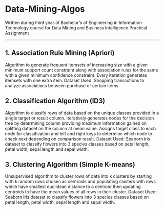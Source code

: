 # Data-Mining-Algos
Written during third year of Bachelor's of Engineering in Information Technology course for Data Mining and Business Intelligence Practical Assignment

---

## 1. Association Rule Mining (Apriori)
Algorithm to generate frequent itemsets of increasing size with a given minimum support count constraint along with association rules for the same with a given minimum confidence constraint. Every iteration generates itemsets with one extra item.
Dataset Used: Shopping transactions to analyze associations between purchase of certain items

## 2. Classification Algorithm (ID3)
Algorithm to classify rows of data based on the unique classes provided in a single target or result column. Iteratively generates nodes for the decision tree by determining column providing maximum information gained on splitting dataset on the column at mean value. Assigns target class to each node for classification and left and right keys to determine which node to check next depending on comparison result.
Dataset Used: Seaborn iris dataset to classify flowers into 3 species classes based on petal length, petal width, sepal length and sepal width.

## 3. Clustering Algorithm (Simple K-means)
Unsupervised algorithm to cluster rows of data into k clusters by starting with k random rows chosen as centroids and populating clusters with rows which have smallest euclidean distance to a centroid then updating centroids to have the mean values of all rows in their cluster.
Dataset Used: Seaborn iris dataset to classify flowers into 3 species classes based on petal length, petal width, sepal length and sepal width.